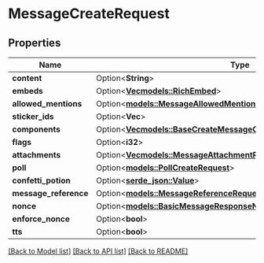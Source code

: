 # MessageCreateRequest

## Properties

Name | Type | Description | Notes
------------ | ------------- | ------------- | -------------
**content** | Option<**String**> |  | [optional]
**embeds** | Option<[**Vec<models::RichEmbed>**](RichEmbed.md)> |  | [optional]
**allowed_mentions** | Option<[**models::MessageAllowedMentionsRequest**](MessageAllowedMentionsRequest.md)> |  | [optional]
**sticker_ids** | Option<**Vec<String>**> |  | [optional]
**components** | Option<[**Vec<models::BaseCreateMessageCreateRequestComponentsInner>**](BaseCreateMessageCreateRequest_components_inner.md)> |  | [optional]
**flags** | Option<**i32**> |  | [optional]
**attachments** | Option<[**Vec<models::MessageAttachmentRequest>**](MessageAttachmentRequest.md)> |  | [optional]
**poll** | Option<[**models::PollCreateRequest**](PollCreateRequest.md)> |  | [optional]
**confetti_potion** | Option<[**serde_json::Value**](.md)> |  | [optional]
**message_reference** | Option<[**models::MessageReferenceRequest**](MessageReferenceRequest.md)> |  | [optional]
**nonce** | Option<[**models::BasicMessageResponseNonce**](BasicMessageResponse_nonce.md)> |  | [optional]
**enforce_nonce** | Option<**bool**> |  | [optional]
**tts** | Option<**bool**> |  | [optional]

[[Back to Model list]](../README.md#documentation-for-models) [[Back to API list]](../README.md#documentation-for-api-endpoints) [[Back to README]](../README.md)


